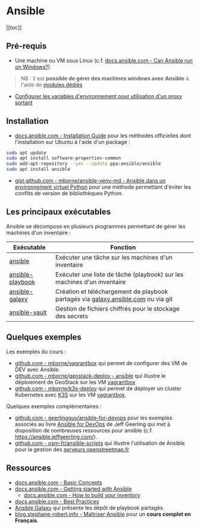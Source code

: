 
# Ansible

[[toc]]

## Pré-requis

* Une machine ou VM sous Linux (c.f. [docs.ansible.com - Can Ansible run on Windows?](https://docs.ansible.com/ansible/latest/user_guide/windows_faq.html#can-ansible-run-on-windows))

> NB : Il est **possible de gérer des machines windows avec Ansible** à l'aide de [modules dédiés](https://docs.ansible.com/ansible/latest/collections/ansible/windows/index.html#modules)

* [Configurer les variables d'environnement pour utilisation d'un proxy sortant](https://mborne.github.io/fiches/proxy-sortant/proxy-env-vars/)

## Installation

* [docs.ansible.com - Installation Guide](https://docs.ansible.com/ansible/latest/installation_guide/index.html#installation-guide) pour les méthodes officielles dont l'installation sur Ubuntu à l'aide d'un package :

```bash
sudo apt update
sudo apt install software-properties-common
sudo add-apt-repository --yes --update ppa:ansible/ansible
sudo apt install ansible
```

* [gist.github.com - mborne/ansible-venv-md - Ansible dans un environnement virtuel Python](https://gist.github.com/mborne/eeb3a0177fe27f5ed393a00eded0a86f#file-ansible-venv-md) pour une méthode permettant d'éviter les conflits de version de bibliothèques Python.

## Les principaux exécutables

Ansible se décompose en plusieurs programmes permettant de gérer les machines d'un inventaire :

| Exécutable                                                                            | Fonction                                                                                                         |
|---------------------------------------------------------------------------------------|------------------------------------------------------------------------------------------------------------------|
| [ansible](https://docs.ansible.com/ansible/latest/cli/ansible.html)                   | Exécuter une tâche sur les machines d'un inventaire                                                              |
| [ansible-playbook](https://docs.ansible.com/ansible/latest/cli/ansible-playbook.html) | Exécuter une liste de tâche (playbook) sur les machines d'un inventaire                                          |
| [ansible-galaxy](https://docs.ansible.com/ansible/latest/cli/ansible-galaxy.html)     | Création et téléchargement de playbook partagés via [galaxy.ansible.com](https://galaxy.ansible.com/) ou via git |
| [ansible-vault](https://docs.ansible.com/ansible/latest/cli/ansible-vault.html)       | Gestion de fichiers chiffrés pour le stockage des secrets                                                        |

## Quelques exemples

Les exemples du cours :

* [github.com - mborne/vagrantbox](https://github.com/mborne/vagrantbox#vagrantbox) qui permet de configurer des VM de DEV avec Ansible.
* [github.com - mborne/geostack-deploy - ansible](https://github.com/mborne/geostack-deploy/tree/master/ansible#readme) qui illustre le déploiement de GeoStack sur les VM [vagrantbox](https://github.com/mborne/vagrantbox#vagrantbox)
* [github.com - mborne/k3s-deploy](https://github.com/mborne/k3s-deploy#k3s-deploy) qui permet de déployer un cluster Kubernetes avec [K3S](https://k3s.io/) sur les VM [vagrantbox](https://github.com/mborne/vagrantbox#vagrantbox).

Quelques exemples complémentaires :

* [github.com - geerlingguy/ansible-for-devops](https://github.com/geerlingguy/ansible-for-devops?tab=readme-ov-file#ansible-for-devops-examples) pour les exemples associés au livre [Ansible for DevOps](https://www.ansiblefordevops.com/) de Jeff Geerling qui met à disposition de nombreuses ressources pour ansible (c.f. https://ansible.jeffgeerling.com/).
* [github.com - osm-fr/ansible-scripts](https://github.com/osm-fr/ansible-scripts#readme) qui illustre l'utilisation de Ansible pour la gestion des [serveurs openstreetmap.fr](https://github.com/osm-fr/ansible-scripts/blob/master/hosts)

## Ressources

* [docs.ansible.com - Basic Concepts](https://docs.ansible.com/ansible/latest/network/getting_started/basic_concepts.html)
* [docs.ansible.com - Getting started with Ansible](https://docs.ansible.com/ansible/latest/getting_started/index.html)
  * [docs.ansible.com - How to build your inventory](https://docs.ansible.com/ansible/2.9/user_guide/intro_inventory.html)
* [docs.ansible.com - Best Practices](https://docs.ansible.com/ansible/2.9/user_guide/playbooks_best_practices.html#best-practices)
* [Ansible Galaxy](https://galaxy.ansible.com/) qui présente les dépôt de playbook partagés.
* [blog.stephane-robert.info - Maîtriser Ansible](https://blog.stephane-robert.info/docs/infra-as-code/gestion-de-configuration/ansible/introduction/) pour un **cours complet en Français**.



